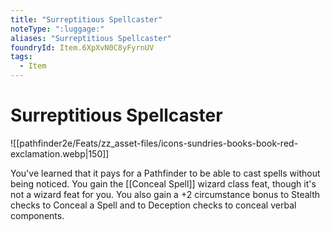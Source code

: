 ```yaml
---
title: "Surreptitious Spellcaster"
noteType: ":luggage:"
aliases: "Surreptitious Spellcaster"
foundryId: Item.6XpXvN0C8yFyrnUV
tags:
  - Item
---
```


# Surreptitious Spellcaster
![[pathfinder2e/Feats/zz_asset-files/icons-sundries-books-book-red-exclamation.webp|150]]

You've learned that it pays for a Pathfinder to be able to cast spells without being noticed. You gain the [[Conceal Spell]] wizard class feat, though it's not a wizard feat for you. You also gain a +2 circumstance bonus to Stealth checks to Conceal a Spell and to Deception checks to conceal verbal components.

